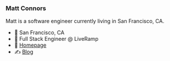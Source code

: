 ### Matt Connors

Matt is a software engineer currently living in San Francisco, CA. 

- 🏡 San Francisco, CA
- 💼 Full Stack Engineer @ LiveRamp
- 🔗 [Homepage](http://con.rs)
- ✍️ [Blog](https://conrs.github.io/blog/)

